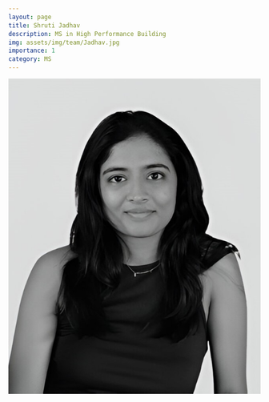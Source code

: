 ```yaml
---
layout: page
title: Shruti Jadhav
description: MS in High Performance Building
img: assets/img/team/Jadhav.jpg
importance: 1
category: MS
---
```


<div class="profile"> 
<img src="/assets/img/team/Jadhav.jpg" class="img-fluid z-depth-1 rounded"/>
</div>
